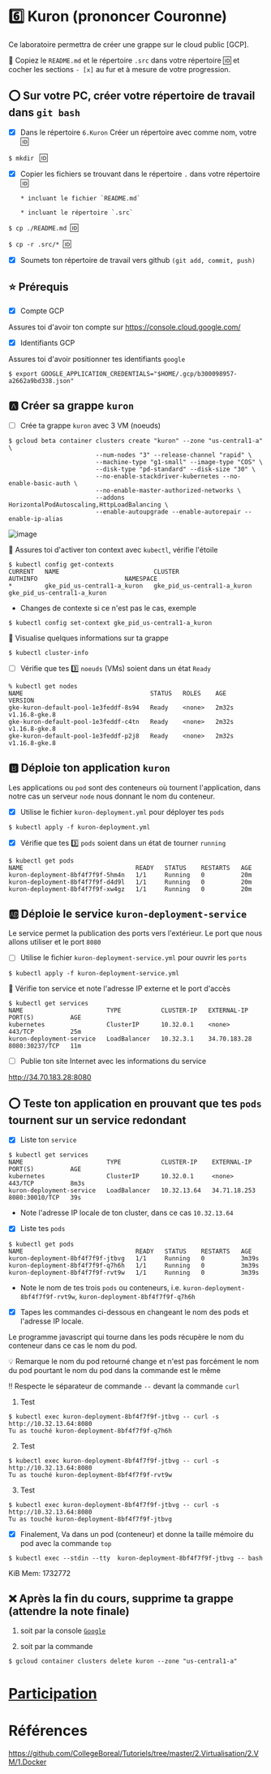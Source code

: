 # :six: Kuron (prononcer Couronne)

Ce laboratoire permettra de créer une grappe sur le cloud public [GCP]. 

:closed_book: Copiez le `README.md` et le répertoire `.src` dans votre répertoire :id: et cocher les sections `- [x]` au fur et à mesure de votre progression.

## :o: Sur votre PC, créer votre répertoire de travail dans `git bash`

- [x] Dans le répertoire `6.Kuron` Créer un répertoire avec comme nom, votre :id:

`$ mkdir ` :id:

- [x] Copier les fichiers se trouvant dans le répertoire `.` dans votre répertoire :id:

      * incluant le fichier `README.md` 

      * incluant le répertoire `.src` 


`$ cp ./README.md `:id:` `

`$ cp -r .src/* `:id:` `

- [x] Soumets ton répertoire de travail vers github `(git add, commit, push)` 


## :star: Prérequis

- [x] Compte GCP

Assures toi d'avoir ton compte sur https://console.cloud.google.com/

- [x] Identifiants GCP 

Assures toi d'avoir positionner tes identifiants `google`

```
$ export GOOGLE_APPLICATION_CREDENTIALS="$HOME/.gcp/b300098957-a2662a9bd338.json"
```

## :a: Créer sa grappe `kuron`

- [ ] Crée ta grappe `kuron` avec 3 VM (noeuds)

```
$ gcloud beta container clusters create "kuron" --zone "us-central1-a" \
                        --num-nodes "3" --release-channel "rapid" \
                        --machine-type "g1-small" --image-type "COS" \
                        --disk-type "pd-standard" --disk-size "30" \
                        --no-enable-stackdriver-kubernetes --no-enable-basic-auth \
                        --no-enable-master-authorized-networks \
                        --addons HorizontalPodAutoscaling,HttpLoadBalancing \
                        --enable-autoupgrade --enable-autorepair --enable-ip-alias                
```

![image](images/Kuron-cluster.png)

:round_pushpin: Assures toi d'activer ton context avec `kubectl`, vérifie l'étoile

```
$ kubectl config get-contexts
CURRENT   NAME                          CLUSTER                       AUTHINFO                        NAMESPACE
*         gke_pid_us-central1-a_kuron   gke_pid_us-central1-a_kuron   gke_pid_us-central1-a_kuron   
```

* Changes de contexte si ce n'est pas le cas, exemple

```
$ kubectl config set-context gke_pid_us-central1-a_kuron
```

:round_pushpin: Visualise quelques informations sur ta grappe

```
$ kubectl cluster-info                 
```

- [ ] Vérifie que tes :three: `noeuds` (VMs) soient dans un état `Ready`

```
% kubectl get nodes
NAME                                   STATUS   ROLES    AGE     VERSION
gke-kuron-default-pool-1e3feddf-8s94   Ready    <none>   2m32s   v1.16.8-gke.8
gke-kuron-default-pool-1e3feddf-c4tn   Ready    <none>   2m32s   v1.16.8-gke.8
gke-kuron-default-pool-1e3feddf-p2j8   Ready    <none>   2m32s   v1.16.8-gke.8
```

## :b: Déploie ton application `kuron`

Les applications ou `pod` sont des conteneurs où tournent l'application, dans notre cas un serveur `node` nous donnant le nom du conteneur.

- [x] Utilise le fichier `kuron-deployment.yml` pour déployer tes `pods`

```
$ kubectl apply -f kuron-deployment.yml 
```

- [x] Vérifie que tes :three: `pods` soient dans un état de tourner `running`

```
$ kubectl get pods                                                              
NAME                               READY   STATUS    RESTARTS   AGE
kuron-deployment-8bf4f7f9f-5hm4n   1/1     Running   0          20m
kuron-deployment-8bf4f7f9f-d4d9l   1/1     Running   0          20m
kuron-deployment-8bf4f7f9f-xw4gz   1/1     Running   0          20m
```

## :ab: Déploie le service `kuron-deployment-service`

Le service permet la publication des ports vers l'extérieur. Le port que nous allons utiliser et le port `8080`

- [ ] Utilise le fichier `kuron-deployment-service.yml` pour ouvrir les `ports`

```
$ kubectl apply -f kuron-deployment-service.yml 
```

:round_pushpin: Vérifie ton service et note l'adresse IP externe et le port d'accès

```
$ kubectl get services                                                          
NAME                       TYPE           CLUSTER-IP   EXTERNAL-IP    PORT(S)          AGE
kubernetes                 ClusterIP      10.32.0.1    <none>         443/TCP          25m
kuron-deployment-service   LoadBalancer   10.32.3.1    34.70.183.28   8080:30237/TCP   11m
```

- [ ] Publie ton site Internet avec les informations du service

http://34.70.183.28:8080

## :o: Teste ton application en prouvant que tes `pods` tournent sur un service redondant

- [x] Liste ton `service`

```
$ kubectl get services    
NAME                       TYPE           CLUSTER-IP    EXTERNAL-IP    PORT(S)          AGE
kubernetes                 ClusterIP      10.32.0.1     <none>         443/TCP          8m3s
kuron-deployment-service   LoadBalancer   10.32.13.64   34.71.18.253   8080:30010/TCP   39s
```

* Note l'adresse IP locale de ton cluster, dans ce cas `10.32.13.64` 

- [x] Liste tes `pods`

```
$ kubectl get pods
NAME                               READY   STATUS    RESTARTS   AGE
kuron-deployment-8bf4f7f9f-jtbvg   1/1     Running   0          3m39s
kuron-deployment-8bf4f7f9f-q7h6h   1/1     Running   0          3m39s
kuron-deployment-8bf4f7f9f-rvt9w   1/1     Running   0          3m39s
```

* Note le nom de tes trois `pods` ou conteneurs, i.e. `kuron-deployment-8bf4f7f9f-rvt9w`, `kuron-deployment-8bf4f7f9f-q7h6h`


- [x] Tapes les commandes ci-dessous en changeant le nom des pods et l'adresse IP locale.

Le programme javascript qui tourne dans les pods récupère le nom du conteneur dans ce cas le nom du pod.

:bulb: Remarque le nom du pod retourné change et n'est pas forcément le nom du pod pourtant le nom du pod dans la commande est le même

:bangbang: Respecte le séparateur de commande `--` devant la commande `curl`

1. Test

```
$ kubectl exec kuron-deployment-8bf4f7f9f-jtbvg -- curl -s http://10.32.13.64:8080
Tu as touché kuron-deployment-8bf4f7f9f-q7h6h
```

2. Test

```
$ kubectl exec kuron-deployment-8bf4f7f9f-jtbvg -- curl -s http://10.32.13.64:8080
Tu as touché kuron-deployment-8bf4f7f9f-rvt9w     
```

3. Test

```
$ kubectl exec kuron-deployment-8bf4f7f9f-jtbvg -- curl -s http://10.32.13.64:8080
Tu as touché kuron-deployment-8bf4f7f9f-jtbvg
```

- [x] Finalement, Va dans un pod (conteneur) et donne la taille mémoire du pod avec la commande `top`

```
$ kubectl exec --stdin --tty  kuron-deployment-8bf4f7f9f-jtbvg -- bash
```

KiB Mem:   1732772


## :x: Après la fin du cours, supprime ta grappe (attendre la note finale)

1. soit par la console [`Google`](https://console.cloud.google.com/)

1. soit par la commande
```
$ gcloud container clusters delete kuron --zone "us-central1-a"
```


# [Participation](Participation.md)

# Références

https://github.com/CollegeBoreal/Tutoriels/tree/master/2.Virtualisation/2.VM/1.Docker

